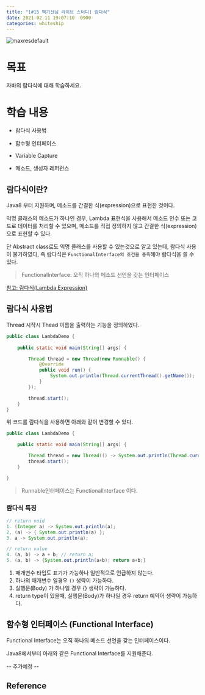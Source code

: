 ```yaml
---
title: "[#15 백기선님 라이브 스터디] 람다식"
date: 2021-02-11 19:07:10 -0900
categories: whiteship
---
```




![maxresdefault](https://user-images.githubusercontent.com/37217320/106457066-c5898a80-64d1-11eb-9cf2-22830bd214cc.jpg)

# 목표

자바의 람다식에 대해 학습하세요.

# 학습 내용
* 람다식 사용법

* 함수형 인터페이스

* Variable Capture

* 메소드, 생성자 레퍼런스

  

## 람다식이란?

Java8 부터 지원하며, 메소드를 간결한 식(expression)으로 표현한 것이다.

익명 클래스의 메소드가 하나인 경우, Lambda 표현식을 사용해서 메소드 인수 또는 코드로 데이터를 처리할 수 있으며, 메소드를 직접 정의하지 않고 간결한 식(expression)으로 표현할 수 있다.

단 Abstract class로도 익명 클래스를 사용할 수 있는것으로 알고 있는데, 람다식 사용이 불가하였다, 즉 람다식은 `FunctionalInterface의 조건을 충족`해야 람다식을 쓸 수 있다.

> FunctionalInterface: 오직 하나의 메소드 선언을 갖는 인터페이스

[참고: 람다식(Lambda Expression)](https://atoz-develop.tistory.com/entry/JAVA-람다식Lambda-Expression)



## 람다식 사용법

Thread 시작시 Thead 이름을 출력하는 기능을 정의하였다.

```java
public class LambdaDemo {
    
    public static void main(String[] args) {

        Thread thread = new Thread(new Runnable() {
            @Override
            public void run() {
                System.out.println(Thread.currentThread().getName());
            }
        });

        thread.start();
    }
}
```

위 코드를 람다식을 사용하면 아래와 같이 변경할 수 있다.

```java
public class LambdaDemo {

    public static void main(String[] args) {

        Thread thread = new Thread(() -> System.out.println(Thread.currentThread().getName()));
        thread.start();
    }

}
```

> Runnable인터페이스는 FunctionalInterface 이다.



### 람다식 특징

```java
// return void
1. (Integer a) -> System.out.println(a);
2. (a) -> { System.out.println(a) };
3. a -> System.out.println(a);

// return value
4. (a, b) -> a + b; // return a;
5. (a, b) -> {System.out.println(a+b); return a+b;}
```

1. 매개변수 타입도 표기가 가능하나 일반적으로 언급하지 않는다.
2. 하나의 매개변수 일경우 `()` 생략이 가능하다.
3. 실행문(Body) 가 하나일 경우 {} 생략이 가능하다.
4. return type이 있을때, 실행문(Body)가 하나일 경우 return 예약어 생략이 가능하다.



## 함수형 인터페이스 (Functional Interface)

Functional Interface는 오직 하나의 메소드 선언을 갖는 인터페이스이다.

Java8에서부터 아래와 같은 Functional Interface를 지원해준다.

-- 추가예정 -- 



## Reference

> 